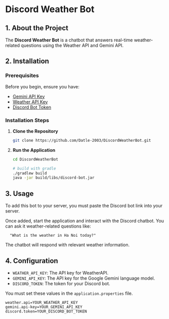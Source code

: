 # Discord Weather Bot

## 1. About the Project

The **Discord Weather Bot** is a chatbot that answers real-time weather-related questions using the Weather API and Gemini API.

## 2. Installation

### Prerequisites

Before you begin, ensure you have:

- [Gemini API Key](https://ai.google.dev/gemini-api/docs/api-key)
- [Weather API Key](https://www.weatherapi.com/docs/)
- [Discord Bot Token](https://discord.com/developers/applications?new_application=true)

### Installation Steps

1. **Clone the Repository**
    ```bash
    git clone https://github.com/Datle-2003/DiscordWeatherBot.git
    ```

2. **Run the Application**
    ```bash
    cd DiscordWeatherBot
    
   # build with gradle
    ./gradlew build 
    java -jar build/libs/discord-bot.jar
    ```

## 3. Usage
To add this bot to your server, you must paste the Discord bot link into your server.

Once added, start the application and interact with the Discord chatbot. You can ask it weather-related questions like:

      "What is the weather in Ha Noi today?"

The chatbot will respond with relevant weather information.
## 4. Configuration
- `WEATHER_API_KEY`: The API key for WeatherAPI.
- `GEMINI_API_KEY`: The API key for the Google Gemini language model.
- `DISCORD_TOKEN`: The token for your Discord bot.

You must set these values in the `application.properties` file.
```properties
weather.api=YOUR_WEATHER_API_KEY
gemini.api-key=YOUR_GEMINI_API_KEY
discord.token=YOUR_DISCORD_BOT_TOKEN
